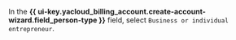 In the **{{ ui-key.yacloud_billing_account.create-account-wizard.field_person-type }}** field, select `Business or individual entrepreneur`.
